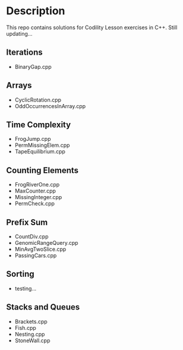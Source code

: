 # Description

This repo contains solutions for Codility Lesson exercises in C++. Still updating...


## Iterations

- BinaryGap.cpp


## Arrays

- CyclicRotation.cpp
- OddOccurrencesInArray.cpp


## Time Complexity

- FrogJump.cpp
- PermMissingElem.cpp
- TapeEquilibrium.cpp


## Counting Elements

- FrogRiverOne.cpp
- MaxCounter.cpp
- MissingInteger.cpp
- PermCheck.cpp


## Prefix Sum

- CountDiv.cpp
- GenomicRangeQuery.cpp
- MinAvgTwoSlice.cpp
- PassingCars.cpp


## Sorting
- testing...


## Stacks and Queues

- Brackets.cpp
- Fish.cpp
- Nesting.cpp
- StoneWall.cpp

